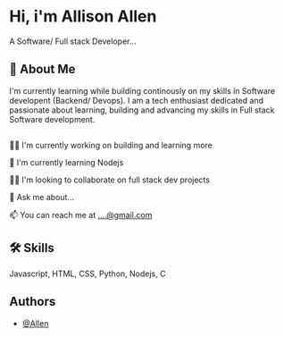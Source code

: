 
# Hi, i'm Allison Allen

A Software/ Full stack Developer...


## 🚀 About Me
I'm currently learning while building continously on my skills in Software developent (Backend/ Devops). I am a tech enthusiast dedicated and passionate about learning, building and advancing my skills in Full stack Software development.  


## 
👩‍💻 I'm currently working on building and learning more 

🧠 I'm currently learning Nodejs

👯‍♀️ I'm looking to collaborate on full stack dev projects

💬 Ask me about...

📫 You can reach me at ....@gmail.com


## 🛠 Skills
Javascript, HTML, CSS, Python, Nodejs, C


## Authors

- [@Allen](https://www.github.com/AllenKayy)


